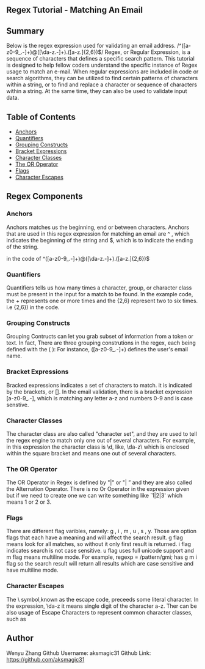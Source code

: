 ## Regex Tutorial - Matching An Email

## Summary
Below is the regex expression used for validating an email address.
/^([a-z0-9_\.-]+)@([\da-z\.-]+)\.([a-z\.]{2,6})$/
Regex, or Regular Expression,  is a sequence of characters that defines a specific search pattern. This tutorial is designed to help fellow coders understand the specific instance of Regex usage to match an e-mail.  When regular expressions are included in code or search algorithms, they can be utilized to find certain patterns of characters within a string, or to find and replace a character or sequence of characters within a string. At the same time, they can also be used to validate input data.

## Table of Contents

- [Anchors](#anchors)
- [Quantifiers](#quantifiers)
- [Grouping Constructs](#grouping-constructs)
- [Bracket Expressions](#bracket-expressions)
- [Character Classes](#character-classes)
- [The OR Operator](#the-or-operator)
- [Flags](#flags)
- [Character Escapes](#character-escapes)


## Regex Components

### Anchors
Anchors matches us the beginning, end or between characters. Anchors that are used in this regex expression for matching an email are ^ , which indicates the beginning of the string and $, which is to indicate the ending of the string.

in the code of ^([a-z0-9_\.-]+)@([\da-z\.-]+)\.([a-z\.]{2,6})$ 
### Quantifiers
Quantifiers tells us how many times a character, group, or character class must be present in the input for a match to be found. In the example code, the + represents one or more times and the {2,6} represent two to six times. i.e {2,6}) in the code. 

### Grouping Constructs
Grouping Contructs can let you grab subset of information from a token or text. In fact, There are three grouping construtions in the regex, each being defined with the ( ): For instance, ([a-z0-9_\.-]+) defines the user's email name.

### Bracket Expressions

Bracked expressions indicates a set of characters to match. it is indicated by the brackets, or []. In the email validation, there is a bracket expression [a-z0-9_\.-], which is matching any letter a-z and numbers 0-9 and is case senstive. 

### Character Classes
The character class are also called "character set", and they are used to tell the regex engine to match only one out of several characters. For example,  in this expression the character class is \d, like, \da-z\ which is enclosed within the square bracket and means one out of several characters. 

### The OR Operator
The OR Operator in Regex is defined by "|" or "\| ” and they are also called the Alternation Operator. There is no Or Operator in the expression given but if we need to create one we can write something like `1|2|3' which means 1 or 2 or 3.

### Flags
There are different flag varibles, namely: g , i , m , u , s , y. Those are option flags that each have a meaning and will affect the search result. g flag means look for all matches, so without it only first result is returned. i flag indicates search is not case sensitive. u flag uses full unicode support and m flag means multiline mode. For example, regexp = /pattern/gmi; has g m i flag so the search result will return all results which are case sensitive and have multiline mode. 

### Character Escapes
The \ symbol,known as the escape code, preceeds some literal character. In the expression, \da-z it means single digit of the character a-z. Ther can be also usage of Escape Characters to represent common character classes, such as 

## Author
Wenyu Zhang
Github Username: aksmagic31
Github Link: https://github.com/aksmagic31
